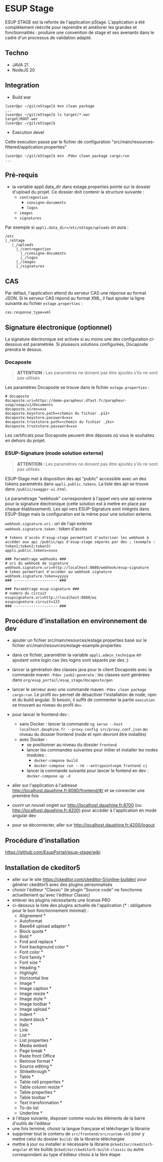 # ESUP Stage

ESUP STAGE est la refonte de l'application pStage. L'application a été complètement réécrite pour reprendre et améliorer les grandes et fonctionnalités : produire une convention de stage et ses avenants dans le cadre d'un processus de validation adapté. 

## Techno

* JAVA 21
* NodeJS 20


## Integration

* Build war

~~~shell
[user@pc ~/git/eStage]$ mvn clean package
...
[user@pc ~/git/eStage]$ ls target/*.war
target/ROOT.war
[user@pc ~/git/eStage]$ 
~~~

* Execution devel

Cette execution passe par le fichier de configuration "src/main/resources-filtered/application.properties"

~~~shell
[user@pc ~/git/eStage]$ mvn -Pdev clean package cargo:run
...
~~~

## Pré-requis

* la variable appli.data_dir dans estage.properties pointe sur le dossier d'upload du projet. Ce dossier doit contenir la structure suivante :
  * `centregestion`
    * `consigne-documents`
    * `logos`
  * `images`
  * `signatures`

Par exemple si `appli.data_dir=/etc/eStage/uploads` on aura :
```
/etc
|_/eStage
   |_/uploads
     |_/centregestion
       |_/consigne-documents
       |_/logos
     |_/images
     |_/signatures
```

## CAS

Par défaut, l'application attend du serveur CAS une réponse au format JSON. Si le serveur CAS répond au format XML,
il faut ajouter la ligne suivante au fichier `estage.properties` :
```properties
cas.response_type=xml
```

## Signature électronique (optionnel)

La signature électronique est activée si au moins une des configuration ci-dessous est paramétrée. Si plusieurs solutions configurées, Docaposte prendra le dessus.

### Docaposte

> **ATTENTION :** Les paramètres ne doivent pas être ajoutés s'ils ne sont pas utilisés

Les paramètres Docaposte se trouve dans le fichier `estage.properties` :
```properties
# docaposte
docaposte.uri=https://demo-parapheur.dfast.fr/parapheur-soap/soap/v1/Documents
docaposte.siren=xxx
docaposte.keystore.path=<chemin du fichier .p12>
docaposte.keystore.password=xxx
docaposte.truststore.path=<chemin du fichier .jks>
docaposte.truststore.password=xxx
```
Les certificats pour Docaposte peuvent être déposés où vous le souhaitez en dehors du projet.

### ESUP-Signature (mode solution externe)

> **ATTENTION :** Les paramètres ne doivent pas être ajoutés s'ils ne sont pas utilisés

ESUP-Stage met à disposition des api "public" accessible avec un des tokens paramétrés dans `appli.public.tokens`. La liste des api se trouve dans `/public/swagger-ui.html`.

Le paramétrage "webhook" correspondent à l'appel vers une api externe pour la signature électronique (cette solution est à mettre en place par chaque établissement). Les api vers ESUP-Signature sont intégrés dans ESUP-Stage mais la configuration est la même pour une solution externe.

`webhook.signature.uri` : uri de l'api externe\
`webhook.signature.token` : token d'accès

```properties
# tokens d'accès d'esup-stage permettant d'autoriser les webhook à accéder aux api /public/api d'esup-stage séparés par des ; (exemple : token1;token2;token3)
appli.public.tokens=xxxx

### Paramétrage webhooks ###
# uri du webhook de signature
webhook.signature.uri=http://localhost:8080/webhook/esup-signature
# token permettant d'accéder au webhook signature
webhook.signature.token=yyyyy
### -------------------- ###

### Paramétrage esup-signature ###
# numero du circuit
esupsignature.uri=http://localhost:8880/ws
esupsignature.circuit=123
### -------------------- ###
```

## Procédure d'installation en environnement de dev

* ajouter un fichier src/main/resources/estage.properties basé sur le fichier src/main/resources/estage-example.properties 

* dans ce fichier, paramétrer la variable `appli.admin_technique` en ajoutant votre login cas (les logins sont séparés par des ;)
* lancer la génération des classes java pour le client Docaposte avec la commande maven `-Pdev jaxb2:generate` : les classes sont générées dans `org/esup_portail/esup_stage/docaposte/gen`
* lancer le serveur avec une commande maven `-Pdev clean package cargo:run`. Le profil `dev` permet de désactiver l'installation de node, npm et du build angular. Si besoin, il suffit de commenter la partie `execution` se trouvant au niveau du profil `dev`.
* pour lancer le frontend dev :
  * sans Docker : lancer la commande `ng serve --host localhost.dauphine.fr --proxy-config src/proxy.conf.json` au niveau du dossier frontend (node et npm devront être installés)
  * avec Docker :
    * se positionner au niveau du dossier `frontend`
    * lancer les commandes suivantes pour initier et installer les nodes modules :
      * `docker-compose build`
      * `docker-compose run --rm --entrypoint=npm frontend ci`
    * lancer la commande suivante pour lancer le fontend en dev : `docker-compose up -d`
* aller sur l'application à l'adresse http://localhost.dauphine.fr:8080/frontend/#/ et se connecter une première fois
* ouvrir un nouvel onglet sur http://localhost.dauphine.fr:8700 (ou http://localhost.dauphine.fr:4200) pour accéder à l'application en mode angular dev
* pour se déconnecter, aller sur http://localhost.dauphine.fr:4200/logout

## Procédure d'installation

https://github.com/EsupPortail/esup-stage/wiki

## Installation de ckeditor5

* aller sur le site https://ckeditor.com/ckeditor-5/online-builder/ pour générer ckeditor5 avec des plugins personnalisés
* choisir l'éditeur "Classic" (le plugin "Source code" ne fonctionne actuellement qu'avec l'éditeur Classic)
* enlever les plugins nécessitants une license PRO
* ci-dessous la liste des plugins actuelle de l'application (* : obligatoire pour le bon fonctionnement minimal) :
  * Alignement *
  * Autoformat
  * Base64 upload adapter *
  * Block quote *
  * Bold *
  * Find and replace *
  * Font background color *
  * Font color * 
  * Font family *
  * Font size *
  * Heading *
  * Highlight
  * Horizontal line
  * Image *
  * Image caption *
  * Image resize *
  * Image style *
  * Image toolbar *
  * Image upload *
  * Indent *
  * Indent block *
  * Italic *
  * Link
  * List *
  * List properties *
  * Media embed
  * Page break *
  * Paste front Office
  * Remove format *
  * Source editing *
  * Strikethrough *
  * Table *
  * Table cell properties *
  * Table column resize *
  * Table properties *
  * Table toolbar *
  * Text transformation *
  * To-do list
  * Underline *
* à l'étape suivante, disposer comme voulu les éléments de la barre d'outils de l'éditeur
* une fois terminé, choisir la langue française et télécharger la librairie
* supprimer tout le contenu de `src/frontend/src/custom-ck5` pour y mettre celui du dossier `build/` de la librairie téléchargée
* mettre à jour ou installer si nécessaire la librairie `@ckeditor/ckeditor5-angular` et les builds `@ckeditor/ckeditor5-build-classic` ou autre correspondant au type d'éditeur choisi à la 1ère étape
